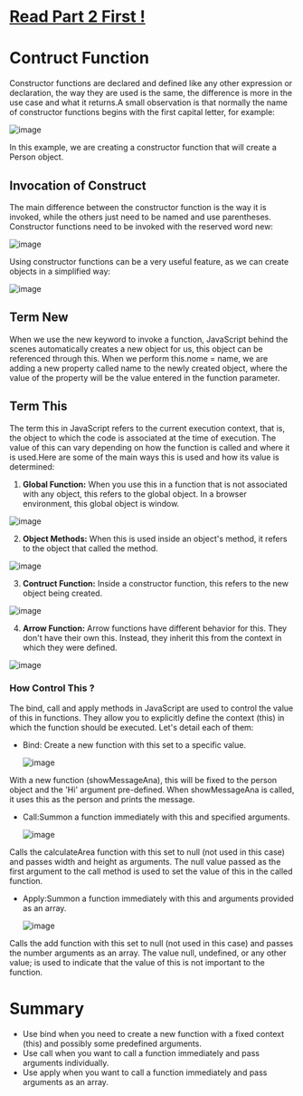 # [Read Part 2 First !](https://github.com/Karlos-Eduardo-Mrqs/Construction-Html-Css-Javascript/blob/main/Interaction-Javascript/Module%204%20-%20Functions/ArrowAndGenerator-Number_08/ArrowGenerator.md)

# Contruct Function
Constructor functions are declared and defined like any other expression or declaration, the way they are used is the same, the difference is more in the use case and what it returns.A small observation is that normally the name of constructor functions begins with the first capital letter, for example:

![image](https://github.com/user-attachments/assets/496724b6-3287-4acd-82a0-348c27c1f214)

In this example, we are creating a constructor function that will create a Person object.

## Invocation of Construct
The main difference between the constructor function is the way it is invoked, while the others just need to be named and use parentheses. Constructor functions need to be invoked with the reserved word new:

![image](https://github.com/user-attachments/assets/4c6bd152-f6eb-4b61-a033-8a9a75daadb8)

Using constructor functions can be a very useful feature, as we can create objects in a simplified way:

![image](https://github.com/user-attachments/assets/add62e4e-45a7-495f-8b23-341329776e62)

## Term New
When we use the new keyword to invoke a function, JavaScript behind the scenes automatically creates a new object for us, this object can be referenced through this. When we perform this.nome = name, we are adding a new property called name to the newly created object, where the value of the property will be the value entered in the function parameter.

## Term This 
The term this in JavaScript refers to the current execution context, that is, the object to which the code is associated at the time of execution. The value of this can vary depending on how the function is called and where it is used.Here are some of the main ways this is used and how its value is determined:

1. **Global Function:**  When you use this in a function that is not associated with any object, this refers to the global object. In a browser environment, this global object is window.

![image](https://github.com/user-attachments/assets/38961df5-1176-4eaf-9607-f6f0cece22b6)

2. **Object Methods:** When this is used inside an object's method, it refers to the object that called the method.

![image](https://github.com/user-attachments/assets/f699fa80-2c14-4bc0-8df6-34ec88345b62)

3. **Contruct Function:** Inside a constructor function, this refers to the new object being created.

![image](https://github.com/user-attachments/assets/add62e4e-45a7-495f-8b23-341329776e62)

4. **Arrow Function:** Arrow functions have different behavior for this. They don't have their own this. Instead, they inherit this from the context in which they were defined.

![image](https://github.com/user-attachments/assets/e7312aa5-12a1-4a98-8de2-8d99b9eafb15)

### How Control This ? 
The bind, call and apply methods in JavaScript are used to control the value of this in functions. They allow you to explicitly define the context (this) in which the function should be executed. Let's detail each of them:

- Bind: Create a new function with this set to a specific value.
  
  ![image](https://github.com/user-attachments/assets/bddb8fd7-45f0-4627-8dd0-5e967dad2869)

With a new function (showMessageAna), this will be fixed to the person object and the 'Hi' argument pre-defined. When showMessageAna is called, it uses this as the person and prints the message.

- Call:Summon a function immediately with this and specified arguments.

  ![image](https://github.com/user-attachments/assets/eb3c0edb-2dcc-40a1-be93-2f0397927fa8)

Calls the calculateArea function with this set to null (not used in this case) and passes width and height as arguments. The null value passed as the first argument to the call method is used to set the value of this in the called function. 
  
- Apply:Summon a function immediately with this and arguments provided as an array.

  ![image](https://github.com/user-attachments/assets/ccb934c5-3602-47bf-8674-484d382bf38d)

Calls the add function with this set to null (not used in this case) and passes the number arguments as an array. The value null, undefined, or any other value; is used to indicate that the value of this is not important to the function.

# Summary
- Use bind when you need to create a new function with a fixed context (this) and possibly some predefined arguments.
- Use call when you want to call a function immediately and pass arguments individually.
- Use apply when you want to call a function immediately and pass arguments as an array.

